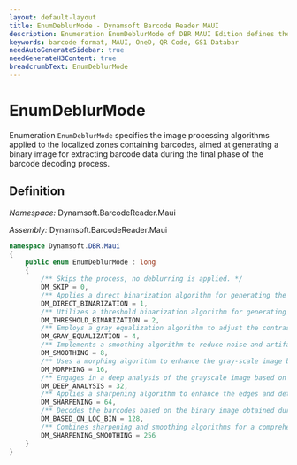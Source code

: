 ```yaml
---
layout: default-layout
title: EnumDeblurMode - Dynamsoft Barcode Reader MAUI
description: Enumeration EnumDeblurMode of DBR MAUI Edition defines the modes for extracting barcode data during the final phase of the barcode decoding process
keywords: barcode format, MAUI, OneD, QR Code, GS1 Databar
needAutoGenerateSidebar: true
needGenerateH3Content: true
breadcrumbText: EnumDeblurMode
---
```


# EnumDeblurMode

Enumeration `EnumDeblurMode` specifies the image processing algorithms applied to the localized zones containing barcodes, aimed at generating a binary image for extracting barcode data during the final phase of the barcode decoding process.

## Definition

*Namespace:* Dynamsoft.BarcodeReader.Maui

*Assembly:* Dynamsoft.BarcodeReader.Maui

```csharp
namespace Dynamsoft.DBR.Maui
{
    public enum EnumDeblurMode : long
    {
        /** Skips the process, no deblurring is applied. */
        DM_SKIP = 0,
        /** Applies a direct binarization algorithm for generating the binary image. */
        DM_DIRECT_BINARIZATION = 1,
        /** Utilizes a threshold binarization algorithm for generating the binary image, dynamically determining the threshold based on the image content. */
        DM_THRESHOLD_BINARIZATION = 2,
        /** Employs a gray equalization algorithm to adjust the contrast and brightness, improving the clarity of the gray-scale image before binarization. */
        DM_GRAY_EQUALIZATION = 4,
        /** Implements a smoothing algorithm to reduce noise and artifacts, smoothing out the gray-scale image before binarization. */
        DM_SMOOTHING = 8,
        /** Uses a morphing algorithm to enhance the gray-scale image before binarization. */
        DM_MORPHING = 16,
        /** Engages in a deep analysis of the grayscale image based on the barcode format to intelligently generate the optimized binary image, tailored to complex or severely blurred images. */
        DM_DEEP_ANALYSIS = 32,
        /** Applies a sharpening algorithm to enhance the edges and details of the barcode, making it more distinguishable on the gray-scale image before binarization. */
        DM_SHARPENING = 64,
        /** Decodes the barcodes based on the binary image obtained during the localization process. */
        DM_BASED_ON_LOC_BIN = 128,
        /** Combines sharpening and smoothing algorithms for a comprehensive deblurring effect, targeting both clarity and smoothness of the gray-scale image before binarization. */
        DM_SHARPENING_SMOOTHING = 256
    }
}
```

